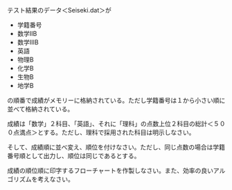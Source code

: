 テスト結果のデータ＜Seiseki.dat＞が

- 学籍番号
- 数学IIB
- 数学IIIB
- 英語
- 物理B
- 化学B
- 生物B
- 地学B

の順番で成績がメモリーに格納されている。ただし学籍番号は１から小さい順に並べて格納されている。

成績は「数学」２科目、「英語」、それに「理科」の点数上位２科目の総計＜５００点満点＞とする。ただし、理科で採用された科目は明示しなさい。

そして、成績順に並べ変え、順位を付けなさい。ただし、同じ点数の場合は学籍番号順として出力し、順位は同じであるとする。

成績の順位順に印字するフローチャートを作製しなさい。また、効率の良いアルゴリズムを考えなさい。

